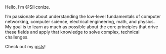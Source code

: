 Hello, I’m @Siliconize.

I’m passionate about understanding the low-level fundamentals of computer networking, 
computer science, electrical engineering, math, and physics. My goal is to learn as much as possible about
the core principles that drive these fields and apply that knowledge to solve complex, technical challenges.

Check out my [gists](https://gist.github.com/Siliconize)! 
